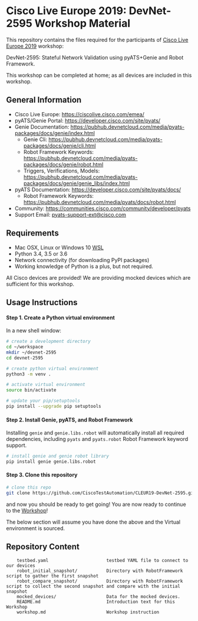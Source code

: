 # Cisco Live Europe 2019: DevNet-2595 Workshop Material

This repository contains the files required for the participants of [Cisco Live Europe 2019](https://ciscolive.cisco.com/emea/)
workshop:

DevNet-2595: Stateful Network Validation using pyATS+Genie and Robot Framework.

This workshop can be completed at home; as all devices are included in this workshop.

## General Information

- Cisco Live Europe: https://ciscolive.cisco.com/emea/
- pyATS/Genie Portal: https://developer.cisco.com/site/pyats/
- Genie Documentation: https://pubhub.devnetcloud.com/media/pyats-packages/docs/genie/index.html
  - Genie Cli: https://pubhub.devnetcloud.com/media/pyats-packages/docs/genie/cli.html
  - Robot Framework Keywords: https://pubhub.devnetcloud.com/media/pyats-packages/docs/genie/robot.html
  - Triggers, Verifications, Models: https://pubhub.devnetcloud.com/media/pyats-packages/docs/genie/genie_libs/index.html
- pyATS Documentation: https://developer.cisco.com/site/pyats/docs/
  - Robot Framework Keywords: https://pubhub.devnetcloud.com/media/pyats/docs/robot.html
- Community: https://communities.cisco.com/community/developer/pyats
- Support Email: pyats-support-ext@cisco.com


## Requirements

- Mac OSX, Linux or Windows 10 [WSL](https://docs.microsoft.com/en-us/windows/wsl/install-win10)
- Python 3.4, 3.5 or 3.6
- Network connectivity (for downloading PyPI packages)
- Working knowledge of Python is a plus, but not required.

All Cisco devices are provided! We are providing mocked devices which are
sufficient for this workshop.

## Usage Instructions

#### Step 1. Create a Python virtual environment

In a new shell window:

```bash
# create a development directory
cd ~/workspace
mkdir ~/devnet-2595
cd devnet-2595

# create python virtual environment
python3 -m venv .

# activate virtual environment
source bin/activate

# update your pip/setuptools
pip install --upgrade pip setuptools
```

#### Step 2. Install Genie, pyATS, and Robot Framework

Installing `genie` and `genie.libs.robot` will automatically install all required
dependencies, including `pyats` and `pyats.robot` Robot Framework keyword support.

```bash
# install genie and genie robot library
pip install genie genie.libs.robot
```

#### Step 3. Clone this repository

```bash
# clone this repo
git clone https://github.com/CiscoTestAutomation/CLEUR19-DevNet-2595.git workshop
```

and now you should be ready to get going! You are now ready to continue to the [Workshop](workshop.md)!


 The below section will assume you have done the above and the Virtual
environment is sourced.


## Repository Content

```text
    testbed.yaml                      testbed YAML file to connect to our devices
    robot_initial_snapshot/           Directory with RobotFramework script to gather the first snapshot
    robot_compare_snapshot/           Directory with RobotFramework script to collect the second snapshot and compare with the initial snapshot
    mocked_devices/                   Data for the mocked devices. 
    README.md                         Introduction text for this Workshop
    workshop.md                       Workshop instruction
```

